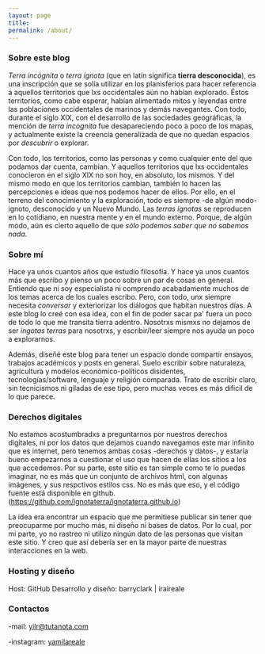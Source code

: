 ```yaml
---
layout: page
title: 
permalink: /about/
---
```


### Sobre este blog

*Terra incógnita* o *terra ignota* (que en latín significa **tierra desconocida**), es una inscripción que se solía utilizar en los
planisferios para hacer referencia a aquellos territorios que lxs occidentales aún no habían explorado. Éstos territorios, como cabe 
esperar, habían alimentado mitos y leyendas entre las poblaciones occidentales de marinos y demás navegantes. Con todo, durante el siglo XIX, 
con el desarrollo de las sociedades geográficas, la mención de *terra incognita* fue desapareciendo poco a poco de los mapas, y actualmente
existe la creencia generalizada de que no quedan espacios por *descubrir* o explorar. 

Con todo, los territorios, como las personas y como cualquier ente del que podamos dar cuenta, cambian. Y aquellos territorios que lxs occidentales 
conocieron en el siglo XIX no son hoy, en absoluto, los mismos. Y del mismo modo en que los territorios cambian, también lo hacen las 
percepciones e ideas que nos podemos hacer de ellos. Por ello, en el terreno del conocimiento y la exploración, todo es siempre -de algún modo-
ignoto, desconocido y un Nuevo Mundo. Las *terras ignotas* se reproducen en lo cotidiano, en nuestra mente y en el mundo externo. Porque, de algún modo, 
aún es cierto aquello de que *sólo podemos saber que no sabemos nada*.


### Sobre mí

Hace ya unos cuantos años que estudio filosofía. Y hace ya unos cuantos más que escribo y pienso un poco sobre un par de cosas en general. Entiendo que
ni soy especialista ni comprendo acabadamente muchos de los temas acerca de los cuales escribo. Pero, con todo, unx siempre necesita *conversar* y exteriorizar
los diálogos que habitan nuestros días. A este blog lo creé con esa idea, con el fin de poder sacar pa' fuera un poco de todo lo que me transita tierra 
adentro. Nosotrxs mismxs no dejamos de ser *ingotas terras* para nosotrxs, y escribir/leer siempre nos ayuda un poco a explorarnos.

Además, diseñé este blog para tener un espacio donde compartir ensayos, trabajos académicos y posts en general. Suelo escribir sobre naturaleza, agricultura y modelos económico-políticos disidentes, tecnologías/software, lenguaje y religión comparada.
Trato de escribir claro, sin tecnicismos ni giladas de ese tipo, pero muchas veces es más dificil de lo que parece.

### Derechos digitales

No estamos acostumbradxs a preguntarnos por nuestros derechos digitales, ni por los datos que dejamos cuando navegamos este mar infinito que es internet, pero tenemos ambas cosas -derechos y datos-, y estaría bueno empezarnos a cuestionar el uso que hacen de ellas los sitios a los que accedemos. Por su parte, este sitio es tan simple como te lo puedas imaginar, no es más que un conjunto de archivos html, con algunas imágenes, y sus respctivos estilos css. No es más que eso, y el código fuente está disponible en github. (https://github.com/ignotaterra/ignotaterra.github.io)

La idea era encontrar un espacio que me permitiese publicar sin tener que preocuparme por mucho más, ni diseño ni bases de datos. Por lo cual, por mi parte, yo no rastreo ni utilizo ningún dato de las personas que visitan este sitio. Y creo que así debería ser en la mayor parte de nuestras interacciones en la web.


### Hosting y diseño

Host: GitHub
Desarrollo y diseño: barryclark | iraireale


### Contactos

-mail: [yilr@tutanota.com](mailto:yilr@tutanota.com)

-instagram: [yamilareale](https://www.instagram.com/yamilareale)
